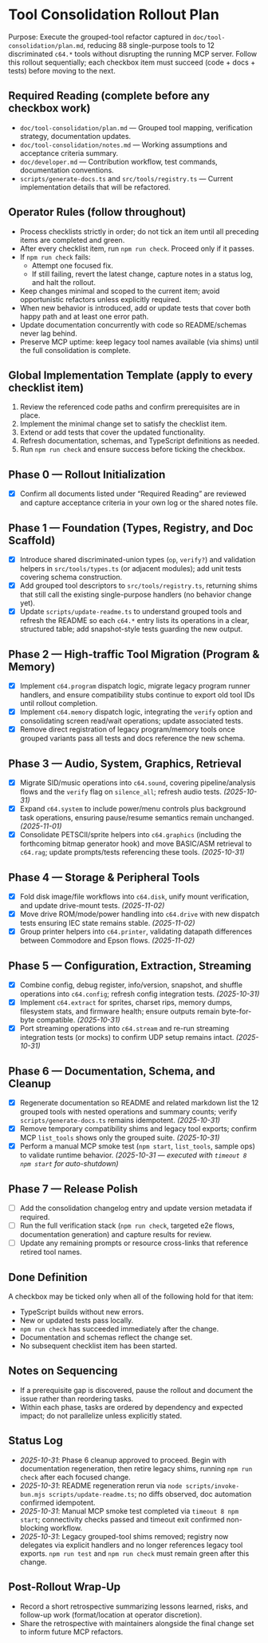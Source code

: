 # Tool Consolidation Rollout Plan

Purpose: Execute the grouped-tool refactor captured in `doc/tool-consolidation/plan.md`, reducing 88 single-purpose tools to 12 discriminated `c64.*` tools without disrupting the running MCP server. Follow this rollout sequentially; each checkbox item must succeed (code + docs + tests) before moving to the next.

## Required Reading (complete before any checkbox work)

- `doc/tool-consolidation/plan.md` — Grouped tool mapping, verification strategy, documentation updates.
- `doc/tool-consolidation/notes.md` — Working assumptions and acceptance criteria summary.
- `doc/developer.md` — Contribution workflow, test commands, documentation conventions.
- `scripts/generate-docs.ts` and `src/tools/registry.ts` — Current implementation details that will be refactored.

## Operator Rules (follow throughout)

- Process checklists strictly in order; do not tick an item until all preceding items are completed and green.
- After every checklist item, run `npm run check`. Proceed only if it passes.
- If `npm run check` fails:
  - Attempt one focused fix.
  - If still failing, revert the latest change, capture notes in a status log, and halt the rollout.
- Keep changes minimal and scoped to the current item; avoid opportunistic refactors unless explicitly required.
- When new behavior is introduced, add or update tests that cover both happy path and at least one error path.
- Update documentation concurrently with code so README/schemas never lag behind.
- Preserve MCP uptime: keep legacy tool names available (via shims) until the full consolidation is complete.

## Global Implementation Template (apply to every checklist item)

1. Review the referenced code paths and confirm prerequisites are in place.
2. Implement the minimal change set to satisfy the checklist item.
3. Extend or add tests that cover the updated functionality.
4. Refresh documentation, schemas, and TypeScript definitions as needed.
5. Run `npm run check` and ensure success before ticking the checkbox.

## Phase 0 — Rollout Initialization

- [x] Confirm all documents listed under “Required Reading” are reviewed and capture acceptance criteria in your own log or the shared notes file.

## Phase 1 — Foundation (Types, Registry, and Doc Scaffold)

- [x] Introduce shared discriminated-union types (`op`, `verify?`) and validation helpers in `src/tools/types.ts` (or adjacent modules); add unit tests covering schema construction.
- [x] Add grouped tool descriptors to `src/tools/registry.ts`, returning shims that still call the existing single-purpose handlers (no behavior change yet).
- [x] Update `scripts/update-readme.ts` to understand grouped tools and refresh the README so each `c64.*` entry lists its operations in a clear, structured table; add snapshot-style tests guarding the new output.

## Phase 2 — High-traffic Tool Migration (Program & Memory)

- [x] Implement `c64.program` dispatch logic, migrate legacy program runner handlers, and ensure compatibility stubs continue to export old tool IDs until rollout completion.
- [x] Implement `c64.memory` dispatch logic, integrating the `verify` option and consolidating screen read/wait operations; update associated tests.
- [x] Remove direct registration of legacy program/memory tools once grouped variants pass all tests and docs reference the new schema.

## Phase 3 — Audio, System, Graphics, Retrieval

- [x] Migrate SID/music operations into `c64.sound`, covering pipeline/analysis flows and the `verify` flag on `silence_all`; refresh audio tests. *(2025-10-31)*
- [x] Expand `c64.system` to include power/menu controls plus background task operations, ensuring pause/resume semantics remain unchanged. *(2025-11-01)*
- [x] Consolidate PETSCII/sprite helpers into `c64.graphics` (including the forthcoming bitmap generator hook) and move BASIC/ASM retrieval to `c64.rag`; update prompts/tests referencing these tools. *(2025-10-31)*

## Phase 4 — Storage & Peripheral Tools

- [x] Fold disk image/file workflows into `c64.disk`, unify mount verification, and update drive-mount tests. *(2025-11-02)*
- [x] Move drive ROM/mode/power handling into `c64.drive` with new dispatch tests ensuring IEC state remains stable. *(2025-11-02)*
- [x] Group printer helpers into `c64.printer`, validating datapath differences between Commodore and Epson flows. *(2025-11-02)*

## Phase 5 — Configuration, Extraction, Streaming

- [x] Combine config, debug register, info/version, snapshot, and shuffle operations into `c64.config`; refresh config integration tests. *(2025-10-31)*
- [x] Implement `c64.extract` for sprites, charset rips, memory dumps, filesystem stats, and firmware health; ensure outputs remain byte-for-byte compatible. *(2025-10-31)*
- [x] Port streaming operations into `c64.stream` and re-run streaming integration tests (or mocks) to confirm UDP setup remains intact. *(2025-10-31)*

## Phase 6 — Documentation, Schema, and Cleanup

- [x] Regenerate documentation so README and related markdown list the 12 grouped tools with nested operations and summary counts; verify `scripts/generate-docs.ts` remains idempotent. *(2025-10-31)*
- [x] Remove temporary compatibility shims and legacy tool exports; confirm MCP `list_tools` shows only the grouped suite. *(2025-10-31)*
- [x] Perform a manual MCP smoke test (`npm start`, `list_tools`, sample ops) to validate runtime behavior. *(2025-10-31 — executed with `timeout 8 npm start` for auto-shutdown)*

## Phase 7 — Release Polish

- [ ] Add the consolidation changelog entry and update version metadata if required.
- [ ] Run the full verification stack (`npm run check`, targeted e2e flows, documentation generation) and capture results for review.
- [ ] Update any remaining prompts or resource cross-links that reference retired tool names.

## Done Definition

A checkbox may be ticked only when all of the following hold for that item:

- TypeScript builds without new errors.
- New or updated tests pass locally.
- `npm run check` has succeeded immediately after the change.
- Documentation and schemas reflect the change set.
- No subsequent checklist item has been started.

## Notes on Sequencing

- If a prerequisite gap is discovered, pause the rollout and document the issue rather than reordering tasks.
- Within each phase, tasks are ordered by dependency and expected impact; do not parallelize unless explicitly stated.

## Status Log

- *2025-10-31*: Phase 6 cleanup approved to proceed. Begin with documentation regeneration, then retire legacy shims, running `npm run check` after each focused change.
- *2025-10-31*: README regeneration rerun via `node scripts/invoke-bun.mjs scripts/update-readme.ts`; no diffs observed, doc automation confirmed idempotent.
- *2025-10-31*: Manual MCP smoke test completed via `timeout 8 npm start`; connectivity checks passed and timeout exit confirmed non-blocking workflow.
- *2025-10-31*: Legacy grouped-tool shims removed; registry now delegates via explicit handlers and no longer references legacy tool exports. `npm run test` and `npm run check` must remain green after this change.

## Post-Rollout Wrap-Up

- Record a short retrospective summarizing lessons learned, risks, and follow-up work (format/location at operator discretion).
- Share the retrospective with maintainers alongside the final change set to inform future MCP refactors.
